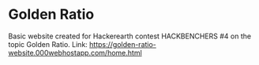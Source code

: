 # Golden Ratio
Basic website created for Hackerearth contest HACKBENCHERS #4 on the topic Golden Ratio.
Link: https://golden-ratio-website.000webhostapp.com/home.html
